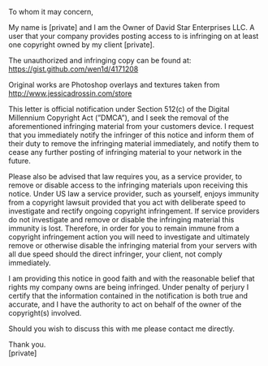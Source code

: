 To whom it may concern,

My name is [private] and I am the Owner of David Star Enterprises LLC. A user
that your company provides posting access to is infringing on at least one
copyright owned by my client [private].

The unauthorized and infringing copy can be found at:
<https://gist.github.com/wen1d/4171208>

Original works are Photoshop overlays and textures taken from
http://www.jessicadrossin.com/store

This letter is official notification under Section 512(c) of the Digital
Millennium Copyright Act (”DMCA”), and I seek the removal of the
aforementioned infringing material from your customers device. I request
that you immediately notify the infringer of this notice and inform them of
their duty to remove the infringing material immediately, and notify them
to cease any further posting of infringing material to your network in the
future.

Please also be advised that law requires you, as a service provider, to
remove or disable access to the infringing materials upon receiving this
notice. Under US law a service provider, such as yourself, enjoys immunity
from a copyright lawsuit provided that you act with deliberate speed to
investigate and rectify ongoing copyright infringement. If service
providers do not investigate and remove or disable the infringing material
this immunity is lost. Therefore, in order for you to remain immune from a
copyright infringement action you will need to investigate and ultimately
remove or otherwise disable the infringing material from your servers with
all due speed should the direct infringer, your client, not comply
immediately.

I am providing this notice in good faith and with the reasonable belief
that rights my company owns are being infringed. Under penalty of perjury I
certify that the information contained in the notification is both true and
accurate, and I have the authority to act on behalf of the owner of the
copyright(s) involved.

Should you wish to discuss this with me please contact me directly.

Thank you.  
[private]
